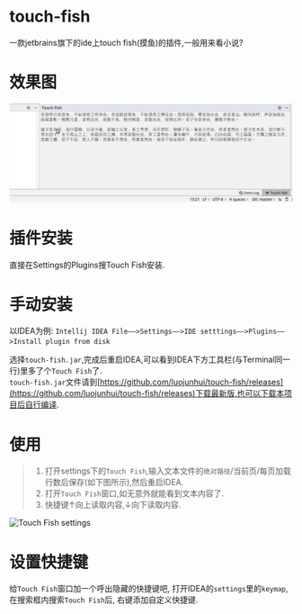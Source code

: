 # touch-fish
一款jetbrains旗下的ide上touch fish(摸鱼)的插件,一般用来看小说?

# 效果图
![Touch Fish window](files/window.gif)

# 插件安装
直接在Settings的Plugins搜Touch Fish安装.

# 手动安装
以IDEA为例:
```Intellij IDEA File——>Settings——>IDE setttings——>Plugins——>Install plugin from disk```

选择`touch-fish.jar`,完成后重启IDEA,可以看到IDEA下方工具栏(与Terminal同一行)里多了个`Touch Fish`了.  
`touch-fish.jar`文件请到[https://github.com/luojunhui/touch-fish/releases](https://github.com/luojunhui/touch-fish/releases)下载最新版,也可以下载本项目后自行编译.


# 使用

> 1. 打开settings下的`Touch Fish`,输入文本文件的`绝对路径`/当前页/每页加载行数后保存(如下图所示),然后重启IDEA.
> 2. 打开`Touch Fish`窗口,如无意外就能看到文本内容了.
> 3. 快捷键&uarr;向上读取内容,&darr;向下读取内容.

![Touch Fish settings](files/settings.png)

# 设置快捷键
给`Touch Fish`窗口加一个呼出隐藏的快捷键吧,
打开IDEA的```settings```里的```keymap```,
在搜索框内搜索`Touch Fish`后,
右键添加自定义快捷键.